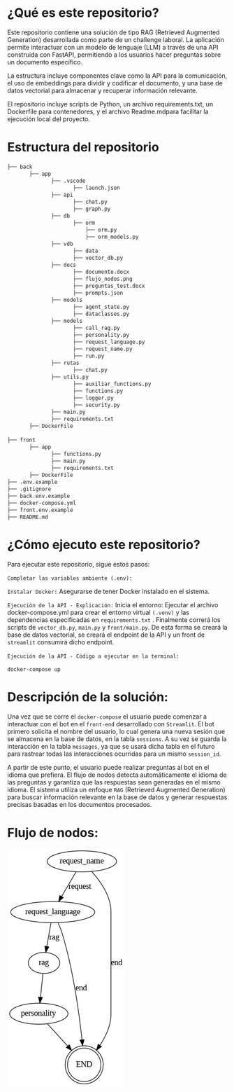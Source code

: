 # ¿Qué es este repositorio?
Este repositorio contiene una solución de tipo RAG (Retrieved Augmented Generation) desarrollada como parte de un challenge laboral. La aplicación permite interactuar con un modelo de lenguaje (LLM) a través de una API construida con FastAPI, permitiendo a los usuarios hacer preguntas sobre un documento específico.

La estructura incluye componentes clave como la API para la comunicación, el uso de embeddings para dividir y codificar el documento, y una base de datos vectorial para almacenar y recuperar información relevante.

El repositorio incluye scripts de Python, un archivo requirements.txt, un Dockerfile para contenedores, y el archivo Readme.mdpara facilitar la ejecución local del proyecto.

# Estructura del repositorio
```
├── back
       ├── app
              ├── .vscode
                     ├── launch.json    
              ├── api
                     ├── chat.py
                     ├── graph.py
              ├── db
                     ├── orm 
                         ├── orm.py
                         ├── orm_models.py
              ├── vdb
                     ├── data
                     ├── vector_db.py
              ├── docs          
                     ├── documento.docx 
                     ├── flujo_nodos.png
                     ├── preguntas_test.docx
                     ├── prompts.json
              ├── models
                     ├── agent_state.py
                     ├── dataclasses.py
              ├── models
                     ├── call_rag.py
                     ├── personality.py
                     ├── request_language.py
                     ├── request_name.py
                     ├── run.py
              ├── rutas
                     ├── chat.py
              ├── utils.py
                     ├── auxiliar_functions.py
                     ├── functions.py
                     ├── logger.py
                     ├── security.py
              ├── main.py
              ├── requirements.txt
       ├── DockerFile

├── front
       ├── app
              ├── functions.py
              ├── main.py
              ├── requirements.txt
       ├── DockerFile
├── .env.example
├── .gitignore
├── back.env.example
├── docker-compose.yml
├── front.env.example
├── README.md

```
# ¿Cómo ejecuto este repositorio?
Para ejecutar este repositorio, sigue estos pasos:

`Completar las variables ambiente (.env):`

`Instalar Docker:` 
Asegurarse de tener Docker instalado en el sistema.

`Ejecución de la API - Explicación:`
Inicia el entorno: Ejecutar el archivo docker-compose.yml para crear el entorno virtual `(.venv)` y las dependencias especificadas en `requirements.txt` . Finalmente correrá los scripts de `vector_db.py`, `main.py` y `front/main.py`. De esta forma se creará la base de datos vectorial, se creará el endpoint de la API y un front de `streamlit` consumirá dicho endpoint.

`Ejecución de la API - Código a ejecutar en la terminal:`
```
docker-compose up
```

# Descripción de la solución:
Una vez que se corre el `docker-compose` el usuario puede comenzar a interactuar con el bot en el `front-end` desarrollado con `Streamlit`. El bot primero solicita el nombre del usuario, lo cual genera una nueva sesión que se almacena en la base de datos, en la tabla `sessions`. A su vez se guarda la interacción en la tabla `messages`, ya que se usará dicha tabla en el futuro para rastrear todas las interacciones ocurridas para un mismo `session_id`.

A partir de este punto, el usuario puede realizar preguntas al bot en el idioma que prefiera. El flujo de nodos detecta automáticamente el idioma de las preguntas y garantiza que las respuestas sean generadas en el mismo idioma. El sistema utiliza un enfoque `RAG` (Retrieved Augmented Generation) para buscar información relevante en la base de datos y generar respuestas precisas basadas en los documentos procesados.

# Flujo de nodos:
![Flujo de nodos](docs/flujo_nodos.png)
